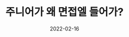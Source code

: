 ---
title: "주니어가 왜 면접엘 들어가?"
excerpt: "스타트업에 주니어 개발자로 존재한다는 것"

categories:
  - Developer
tags:
  - [Software, web, Developer, Software Developer]

toc: true
toc_sticky: true
 
date: 2022-02-16
last_modified_at: 2022-03-24
---